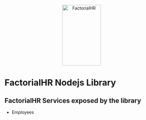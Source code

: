 <p align="center">
    <img title="FactorialHR" height="200" src="https://assets.factorialhr.com/assets/factorial-open-graph-15dde7fa55f07285dbb2e937338597d4596b204075640a7be620e1c96e49650e.png" width="50%" height="60%"/>
</p>

# FactorialHR Nodejs Library


## FactorialHR Services exposed by the library

- Employees

